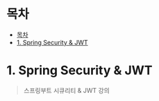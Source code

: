 # 목차
- [목차](#목차)
- [1. Spring Security & JWT](#1-spring-security--jwt)

# 1. Spring Security & JWT
> 스프링부트 시큐리티 & JWT 강의